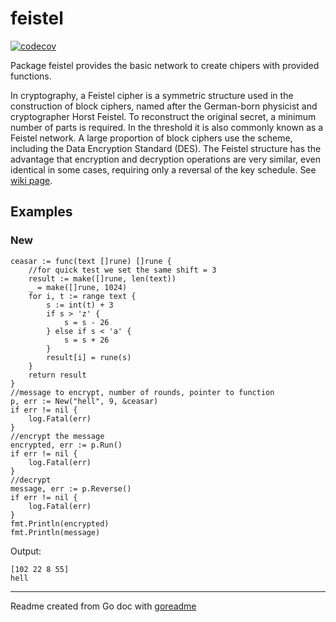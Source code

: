 # feistel

[![codecov](https://codecov.io/gh/rogercoll/feistelnetwork/branch/master/graph/badge.svg)](https://codecov.io/gh/rogercoll/feistelnetwork)

Package feistel provides the basic network to create chipers with provided functions.

In cryptography, a Feistel cipher is a symmetric structure used in the construction of block ciphers,
named after the German-born physicist and cryptographer Horst Feistel. To reconstruct the original secret, a minimum number of parts is required. In the threshold
it is also commonly known as a Feistel network. A large proportion of block ciphers use the scheme, including the Data Encryption Standard (DES).
The Feistel structure has the advantage that encryption and decryption operations are very similar, even identical in some cases,
requiring only a reversal of the key schedule.
See [wiki page](https://en.wikipedia.org/wiki/Feistel_cipher).

## Examples

### New

```golang
ceasar := func(text []rune) []rune {
    //for quick test we set the same shift = 3
    result := make([]rune, len(text))
    _ = make([]rune, 1024)
    for i, t := range text {
        s := int(t) + 3
        if s > 'z' {
            s = s - 26
        } else if s < 'a' {
            s = s + 26
        }
        result[i] = rune(s)
    }
    return result
}
//message to encrypt, number of rounds, pointer to function
p, err := New("hell", 9, &ceasar)
if err != nil {
    log.Fatal(err)
}
//encrypt the message
encrypted, err := p.Run()
if err != nil {
    log.Fatal(err)
}
//decrypt
message, err := p.Reverse()
if err != nil {
    log.Fatal(err)
}
fmt.Println(encrypted)
fmt.Println(message)
```

 Output:

```
[102 22 8 55]
hell
```

---
Readme created from Go doc with [goreadme](https://github.com/posener/goreadme)

